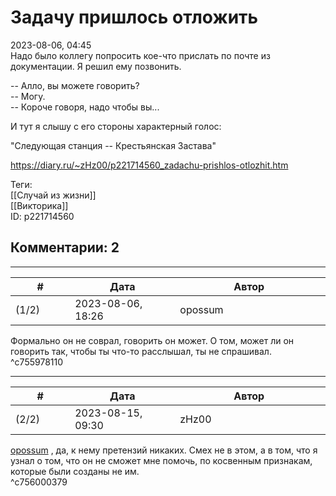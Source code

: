Задачу пришлось отложить
========================

  
2023-08-06, 04:45  
 Надо было коллегу попросить кое-что прислать по почте из документации. Я решил ему позвонить.   
   
 -- Алло, вы можете говорить?   
 -- Могу.   
 -- Короче говоря, надо чтобы вы...   
   
 И тут я слышу с его стороны характерный голос:   
   
 "Следующая станция -- Крестьянская Застава"   
  
<https://diary.ru/~zHz00/p221714560_zadachu-prishlos-otlozhit.htm>  
  
Теги:  
[[Случай из жизни]]  
[[Викторика]]  
ID: p221714560  


Комментарии: 2
--------------

  


---



|         #         |              Дата              |                     Автор                     |           ID           |
| --- | --- | --- | --- |
| (1/2) | 2023-08-06, 18:26 | opossum | c755978110 |

  
 Формально он не соврал, говорить он может. О том, может ли он говорить так, чтобы ты что-то расслышал, ты не спрашивал.   
 ^c755978110

---



|         #         |              Дата              |                     Автор                     |           ID           |
| --- | --- | --- | --- |
| (2/2) | 2023-08-15, 09:30 | zHz00 | c756000379 |

  
  [opossum](https://pssm.diary.ru "змей о двух головах")  , да, к нему претензий никаких. Смех не в этом, а в том, что я узнал о том, что он не сможет мне помочь, по косвенным признакам, которые были созданы не им.   
 ^c756000379